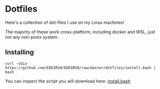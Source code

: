 # Dotfiles
Here's a collection of dot-files I use on my Linux machines!

The majority of these work cross-platform, including docker and WSL, just not any non-posix system.

## Installing
`curl -sSLo- https://github.com/EEKIM10/EEKIM10/raw/master/dotfiles/install.bash | bash`

You can inspect the script you will download here: [install.bash](https://github.com/EEKIM10/EEKIM10/raw/master/dotfiles/install.bash)

